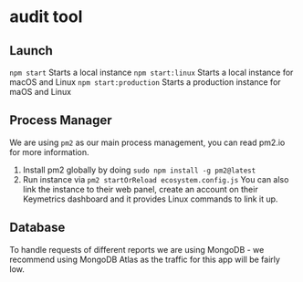 # audit tool

## Launch
`npm start` Starts a local instance
`npm start:linux` Starts a local instance for macOS and Linux
`npm start:production` Starts a production instance for maOS and Linux

## Process Manager
We are using `pm2` as our main process management, you can read pm2.io for more information.
1. Install pm2 globally by doing `sudo npm install -g pm2@latest`
2. Run instance via `pm2 startOrReload ecosystem.config.js`
You can also link the instance to their web panel, create an account on their Keymetrics dashboard and it provides Linux commands to link it up.

## Database
To handle requests of different reports we are using MongoDB - we recommend using MongoDB Atlas as the traffic for this app will be fairly low.